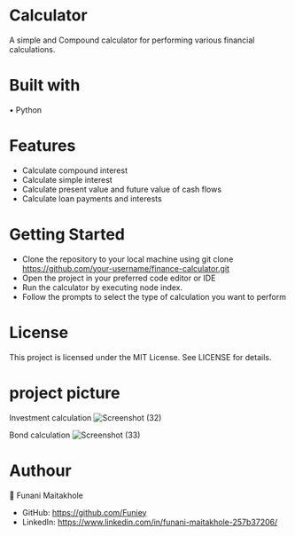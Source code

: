 # Calculator
A simple and Compound calculator for performing various financial calculations.

# Built with
• Python

# Features

* Calculate compound interest
* Calculate simple interest 
* Calculate present value and future value of cash flows 
* Calculate loan payments and interests

# Getting Started

* Clone the repository to your local machine using git clone https://github.com/your-username/finance-calculator.git 
* Open the project in your preferred code editor or IDE
* Run the calculator by executing node index.
* Follow the prompts to select the type of calculation you want to perform

# License

This project is licensed under the MIT License. See LICENSE for details.

# project picture

Investment calculation
![Screenshot (32)](https://github.com/Funiey/calculator/assets/127227319/994ffb48-5b2f-44ce-846a-c669bd71441e)

Bond calculation
![Screenshot (33)](https://github.com/Funiey/calculator/assets/127227319/6f59d928-c271-4b9b-99ac-3214e97a70e8)


# Authour
👤 Funani Maitakhole
  * GitHub: https://github.com/Funiey
  * LinkedIn: https://www.linkedin.com/in/funani-maitakhole-257b37206/
